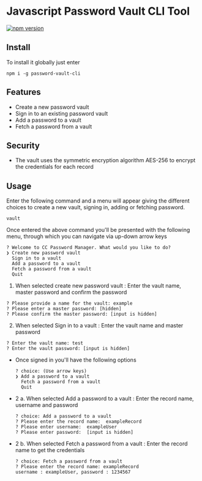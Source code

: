 # Javascript Password Vault CLI Tool
[![npm version](https://img.shields.io/npm/v/@draggerjd03/passvault.svg)](https://www.npmjs.com/package/password-vault-cli)

## Install
To install it globally just enter
```
npm i -g password-vault-cli
```

## Features
- Create a new password vault
- Sign in to an existing password vault
- Add a password to a vault
- Fetch a password from a vault

## Security
- The vault uses the symmetric encryption algorithm AES-256 to encrypt the credentials for each record

## Usage
Enter the following command and a menu will appear giving the different choices to create a new vault, signing in, adding or fetching password.
```
vault
```
Once entered the above command you'll be presented with the following menu, through which you can navigate via up-down arrow keys
```
? Welcome to CC Password Manager. What would you like to do?
❯ Create new password vault
  Sign in to a vault
  Add a password to a vault
  Fetch a password from a vault
  Quit
```
1. When selected create new password vault : Enter the vault name, master password and confirm the password
```
? Please provide a name for the vault: example
? Please enter a master password: [hidden]
? Please confirm the master password: [input is hidden] 
```
2. When selected Sign in to a vault : Enter the vault name and master password
```
? Enter the vault name: test
? Enter the vault password: [input is hidden] 
```
  - Once signed in you'll have the following options
    ```
    ? choice: (Use arrow keys)
    ❯ Add a password to a vault 
      Fetch a password from a vault
      Quit
    ```
  - 2 a. When selected Add a password to a vault : Enter the record name, username and password 
    ```
    ? choice: Add a password to a vault
    ? Please enter the record name:  exampleRecord
    ? Please enter username:  exampleUser
    ? Please enter password:  [input is hidden] 
    ```
  - 2 b. When selected Fetch a password from a vault : Enter the record name to get the credentials
    ```
    ? choice: Fetch a password from a vault
    ? Please enter the record name: exampleRecord
    username : exampleUser, password : 1234567
    ```
